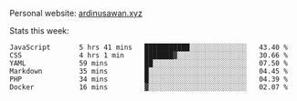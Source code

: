 Personal website: [ardinusawan.xyz](https://ardinusawan.xyz)

Stats this week:
<!--START_SECTION:waka-->

```text
JavaScript       5 hrs 41 mins   ███████████░░░░░░░░░░░░░░   43.40 %
CSS              4 hrs 1 min     ███████▓░░░░░░░░░░░░░░░░░   30.66 %
YAML             59 mins         ██░░░░░░░░░░░░░░░░░░░░░░░   07.50 %
Markdown         35 mins         █░░░░░░░░░░░░░░░░░░░░░░░░   04.45 %
PHP              34 mins         █░░░░░░░░░░░░░░░░░░░░░░░░   04.39 %
Docker           16 mins         ▓░░░░░░░░░░░░░░░░░░░░░░░░   02.07 %
```

<!--END_SECTION:waka-->
